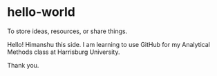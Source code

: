 # hello-world
To store ideas, resources, or share things.

Hello!
Himanshu this side. 
I am learning to use GitHub for my Analytical Methods class at Harrisburg University.

Thank you.
